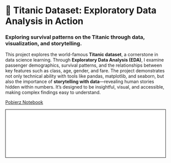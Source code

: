 # 🚢 Titanic Dataset: Exploratory Data Analysis in Action


### Exploring survival patterns on the Titanic through data, visualization, and storytelling.


This project explores the world-famous **Titanic dataset**, a cornerstone in data science learning.
Through **Exploratory Data Analysis (EDA)**, I examine passenger demographics, survival patterns, and the relationships between key features such as class, age, gender, and fare.
The project demonstrates not only technical ability with tools like pandas, matplotlib, and seaborn, but also the importance of **storytelling with data**—revealing human stories hidden within numbers.
It’s designed to be insightful, visual, and accessible, making complex findings easy to understand.


<a href="Titanic.ipynb" class="md-button md-button--primary">Pobierz Notebook</a>

<iframe
    id="content"
    src="titanic.html"
    width="100%"
    style="border:1px solid black;overflow:hidden;"
></iframe>
<script>
function resizeIframeToFitContent(iframe) {
    iframe.style.height = (iframe.contentWindow.document.documentElement.scrollHeight + 50) + "px";
    iframe.contentDocument.body.style["overflow"] = 'hidden';
}
window.addEventListener('load', function() {
    var iframe = document.getElementById('content');
    resizeIframeToFitContent(iframe);
});
window.addEventListener('resize', function() {
    var iframe = document.getElementById('content');
    resizeIframeToFitContent(iframe);
});
</script>


